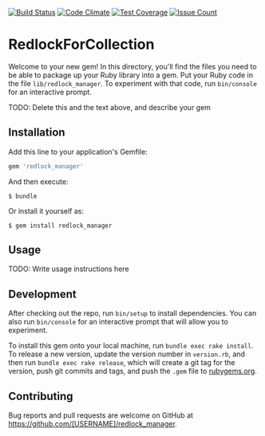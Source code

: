 [![Build Status](https://travis-ci.org/CoolElvis/redlock_for_collection.svg?branch=master)](https://travis-ci.org/CoolElvis/redlock_for_collection)
[![Code Climate](https://codeclimate.com/github/CoolElvis/redlock_for_collection/badges/gpa.svg)](https://codeclimate.com/github/CoolElvis/redlock_for_collection)
[![Test Coverage](https://codeclimate.com/github/CoolElvis/redlock_for_collection/badges/coverage.svg)](https://codeclimate.com/github/CoolElvis/redlock_for_collection/coverage)
[![Issue Count](https://codeclimate.com/github/CoolElvis/redlock_for_collection/badges/issue_count.svg)](https://codeclimate.com/github/CoolElvis/redlock_for_collection)
# RedlockForCollection

Welcome to your new gem! In this directory, you'll find the files you need to be able to package up your Ruby library into a gem. Put your Ruby code in the file `lib/redlock_manager`. To experiment with that code, run `bin/console` for an interactive prompt.

TODO: Delete this and the text above, and describe your gem

## Installation

Add this line to your application's Gemfile:

```ruby
gem 'redlock_manager'
```

And then execute:

    $ bundle

Or install it yourself as:

    $ gem install redlock_manager

## Usage

TODO: Write usage instructions here

## Development

After checking out the repo, run `bin/setup` to install dependencies. You can also run `bin/console` for an interactive prompt that will allow you to experiment.

To install this gem onto your local machine, run `bundle exec rake install`. To release a new version, update the version number in `version.rb`, and then run `bundle exec rake release`, which will create a git tag for the version, push git commits and tags, and push the `.gem` file to [rubygems.org](https://rubygems.org).

## Contributing

Bug reports and pull requests are welcome on GitHub at https://github.com/[USERNAME]/redlock_manager.

